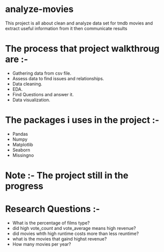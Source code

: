 # analyze-movies
This project is all about clean and analyze data set for tmdb movies and extract useful information from it then communicate results

# The process that project walkthroug are :- 
  - Gathering data from csv file.
  - Assess data to find issues and relationships.
  - Data cleaning.
  - EDA.
  - Find Questions and answer it.
  - Data visualization.
  
# The packages i uses in the project :-
  - Pandas
  - Numpy
  - Matplotlib
  - Seaborn
  - Missingno
  
# Note :- The project still in the progress
 
# Research Questions :-
  - What is the percentage of films type?
  - did high vote_count and vote_average means high revenue?
  - did movies whth high runtime costs more than less reuntime?
  - what is the movies that gaind highst revenue?
  - How many movies per year?
  
